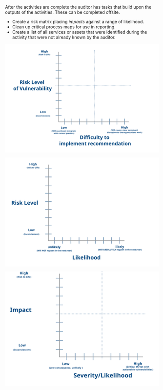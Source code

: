 
After the activities are complete the auditor has tasks that build upon the outputs of the activities. These can be completed offsite.

  * Create a risk matrix placing *impacts* against a range of likelihood.
  * Clean up critical process maps for use in reporting.
  * Create a list of all services or assets that were identified during the activity that were not already known by the auditor.

![Risk vs Difficulty](en/images/matrices/risk_vs_difficulty.svg)

![Risk vs Likelihood](en/images/matrices/risk_vs_likelihood.svg)

![Impact vs Severity](en/images/matrices/impact_vs_severity.svg)
